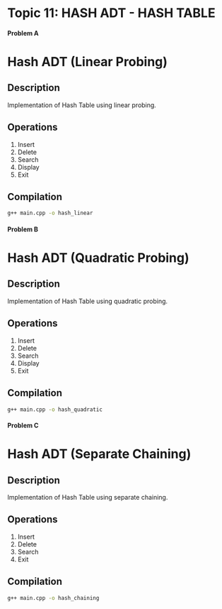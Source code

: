 # Topic 11: HASH ADT - HASH TABLE

#### Problem A 

# Hash ADT (Linear Probing)

## Description
Implementation of Hash Table using linear probing.

## Operations
1. Insert
2. Delete
3. Search
4. Display
5. Exit

## Compilation
```bash
g++ main.cpp -o hash_linear
```

#### Problem B 

# Hash ADT (Quadratic Probing)

## Description
Implementation of Hash Table using quadratic probing.

## Operations
1. Insert
2. Delete
3. Search
4. Display
5. Exit

## Compilation
```bash
g++ main.cpp -o hash_quadratic
```

#### Problem C 

# Hash ADT (Separate Chaining)

## Description
Implementation of Hash Table using separate chaining.

## Operations
1. Insert
2. Delete
3. Search
4. Exit

## Compilation
```bash
g++ main.cpp -o hash_chaining
```
